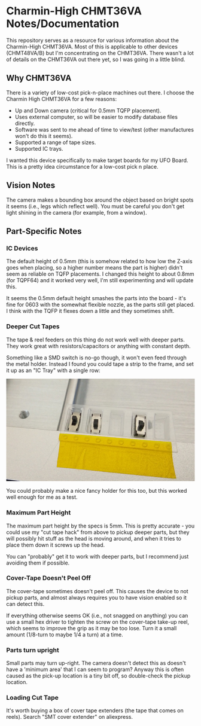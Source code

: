 # Charmin-High CHMT36VA Notes/Documentation

This repository serves as a resource for various information about the Charmin-High CHMT36VA. Most of this is applicable to other devices (CHMT48VA/B) but I'm concentrating on the CHMT36VA. There wasn't a lot of details on the CHMT36VA out there yet, so I was going in a little blind.

## Why CHMT36VA ##

There is a variety of low-cost pick-n-place machines out there. I choose the Charmin High CHMT36VA for a few reasons:

* Up and Down camera (critical for 0.5mm TQFP placement).
* Uses external computer, so will be easier to modify database files directly.
* Software was sent to me ahead of time to view/test (other manufactures won't do this it seems).
* Supported a range of tape sizes.
* Supported IC trays.

I wanted this device specifically to make target boards for my UFO Board. This is a pretty idea circumstance for a low-cost pick n place.

## Vision Notes ##

The camera makes a bounding box around the object based on bright spots it seems (i.e., legs which reflect well). You must be careful you don't get light shining in the camera (for example, from a window).

## Part-Specific Notes ##

### IC Devices ###

The default height of 0.5mm (this is somehow related to how low the Z-axis goes when placing, so a higher number means the part is higher) didn't seem as reliable on TQFP placements. I changed this height to about 0.8mm (for TQPF64) and it worked very well, I'm still experimenting and will update this.

It seems the 0.5mm default height smashes the parts into the board - it's fine for 0603 with the somewhat flexible nozzle, as the parts still get placed. I think with the TQFP it flexes down a little and they sometimes shift.

### Deeper Cut Tapes ###

The tape & reel feeders on this thing do not work well with deeper parts. They work great with resistors/capacitors or anything with constant depth.

Something like a SMD switch is no-go though, it won't even feed through the metal holder. Instead I found you could tape a strip to the frame, and set it up as an "IC Tray" with a single row:

![](cut_tape_ictray.jpg)

You could probably make a nice fancy holder for this too, but this worked well enough for me as a test.

### Maximum Part Height ###

The maximum part height by the specs is 5mm. This is pretty accurate - you could use my "cut tape hack" from above to pickup deeper parts, but they will possibly hit stuff as the head is moving around, and when it tries to place them down it screws up the head.

You can "probably" get it to work with deeper parts, but I recommend just avoiding them if possible.

### Cover-Tape Doesn't Peel Off ###

The cover-tape sometimes doesn't peel off. This causes the device to not pickup parts, and almost always requires you to have vision enabled so it can detect this.

If everything otherwise seems OK (i.e., not snagged on anything) you can use a small hex driver to tighten the screw on the cover-tape take-up reel, which seems to improve the grip as it may be too lose. Turn it a small amount (1/8-turn to maybe 1/4 a turn) at a time.

### Parts turn upright ###

Small parts may turn up-right. The camera doesn't detect this as doesn't have a 'minimum area' that I can seem to program? Anyway this is often caused as the pick-up location is a tiny bit off, so double-check the pickup location.

### Loading Cut Tape ###

It's worth buying a box of cover tape extenders (the tape that comes on reels). Search "SMT cover extender" on aliexpress.
